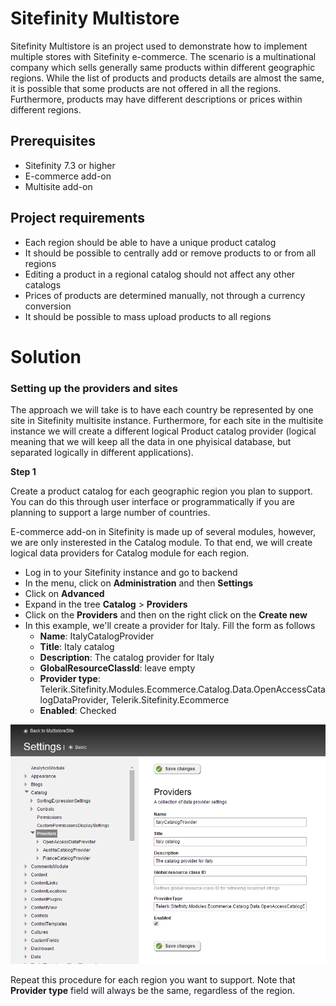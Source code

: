 # Sitefinity Multistore

Sitefinity Multistore is an project used to demonstrate how to implement multiple stores with Sitefinity e-commerce. The scenario is a multinational company which sells generally same products within different geographic regions. While the list of products and products details are almost the same, it is possible that some products are not offered in all the regions. Furthermore, products may have different descriptions or prices within different regions.

## Prerequisites

* Sitefinity 7.3 or higher
* E-commerce add-on
* Multisite add-on

## Project requirements

* Each region should be able to have a unique product catalog
* It should be possible to centrally add or remove products to or from all regions
* Editing a product in a regional catalog should not affect any other catalogs
* Prices of products are determined manually, not through a currency conversion
* It should be possible to mass upload products to all regions


# Solution

### Setting up the providers and sites

The approach we will take is to have each country be represented by one site in Sitefinity multisite instance. Furthermore, for each site in the multisite instance we will create a different logical Product catalog provider (logical meaning that we will keep all the data in one phyisical database, but separated logically in different applications). 

**Step 1**

Create a product catalog for each geographic region you plan to support. You can do this through user interface or programmatically if you are planning to support a large number of countries.

E-commerce add-on in Sitefinity is made up of several modules, however, we are only insterested in the Catalog module. To that end, we will create logical data providers for Catalog module for each region.

* Log in to your Sitefinity instance and go to backend
* In the menu, click on **Administration** and then **Settings**
* Click on **Advanced**
* Expand in the tree **Catalog** > **Providers**
* Click on the **Providers** and then on the right click on the **Create new**
* In this example, we'll create a provider for Italy. Fill the form as follows
  * **Name**: ItalyCatalogProvider
  * **Title**: Italy catalog
  * **Description**: The catalog provider for Italy
  * **GlobalResourceClassId**: leave empty
  * **Provider type**: Telerik.Sitefinity.Modules.Ecommerce.Catalog.Data.OpenAccessCatalogDataProvider, Telerik.Sitefinity.Ecommerce
  * **Enabled**: Checked

![](https://github.com/osmak/sitefinity-multistore/blob/master/docs/multistore_country_provider.png)

Repeat this procedure for each region you want to support. Note that **Provider type** field will always be the same, regardless of the region. 
